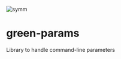 ![symm](https://github.com/Green-Phys/green-params/actions/workflows/test.yaml/badge.svg)

# green-params
Library to handle command-line parameters
